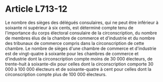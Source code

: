 # Article L713-12

Le nombre des sièges des délégués consulaires, qui ne peut être inférieur à soixante ni supérieur à six cents, est déterminé compte tenu de l'importance du corps électoral consulaire de la circonscription, du nombre de membres élus de la chambre de commerce et d'industrie et du nombre des tribunaux de commerce compris dans la circonscription de cette chambre. Le nombre de sièges d'une chambre de commerce et d'industrie est de vingt-quatre à soixante pour les chambres de commerce et d'industrie dont la circonscription compte moins de 30 000 électeurs, de trente-huit à soixante-dix pour celles dont la circonscription comporte 30 000 à 100 000 électeurs et de soixante-quatre à cent pour celles dont la circonscription compte plus de 100 000 électeurs.
